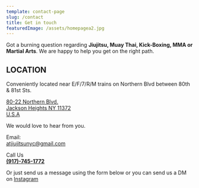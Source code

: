 ```yaml
---
template: contact-page
slug: /contact
title: Get in touch
featuredImage: /assets/homepagea2.jpg
---
```


Got a burning question regarding **Jiujitsu, Muay Thai, Kick-Boxing, MMA or Martial Arts**. We are happy to help you get on the right path.

<h2>LOCATION</h2>
<p>
Conveniently located near E/F/7/R/M trains on Northern Blvd between 80th & 81st Sts.
</p>
  <a 
    href="https://g.page/at-jiu-jitsu-nyc?share"
    target="_blank"
    rel="noopener noreferrer"
  >
  80-22 Northern Blvd. <br />
  Jackson Heights NY 11372
  <br />
  U.S.A
  </a>
  </p>

<p>
  We would love to hear from you.
</p>
<p>
  Email:
  <br />
  <a href="mailto:atjiujitsunyc@gmail.com">
    atjiujitsunyc@gmail.com
  </a>
</p>
<p>
  Call Us
  <br />
  <a href="tel:9177451772">
    <b>(917)-745-1772</b>
  </a>
</p>


Or just send us a message using the form below or you can send us a DM on [Instagram](https://instagram.com/jiujitsunyc)

